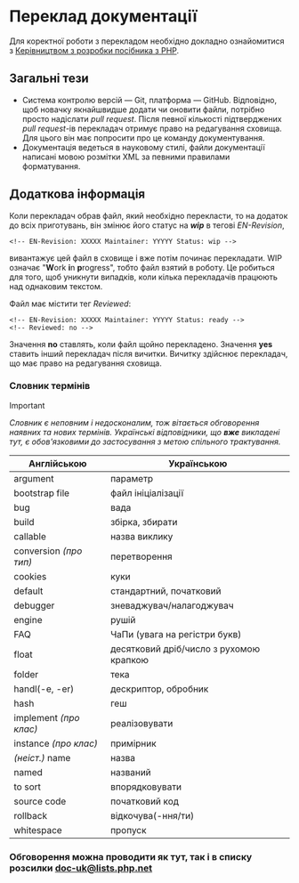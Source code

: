 # Переклад документації
Для коректної роботи з перекладом необхідно докладно ознайомитися з [Керівництвом з розробки посібника з PHP](http://doc.php.net/tutorial/).

## Загальні тези
 * Система контролю версій — Git, платформа — GitHub. Відповідно, щоб новачку якнайшвидше додати чи оновити файли, потрібно просто надіслати
_pull request_. Після певної кількості підтверджених _pull request_-ів перекладач отримує право на редагування сховища. Для цього він має
попросити про це команду документування.  
 * Документація ведеться в науковому стилі, файли документації написані мовою розмітки XML за певними правилами форматування.

## Додаткова інформація
Коли перекладач обрав файл, який необхідно перекласти, то на додаток до всіх приготувань, він змінює його статус на ***wip*** в тегові
*EN-Revision*,
```
<!-- EN-Revision: XXXXX Maintainer: YYYYY Status: wip -->
```
вивантажує цей файл в сховище і вже потім починає перекладати. WIP означає "**W**ork **i**n **p**rogress", тобто файл взятий в роботу. Це
робиться для того, щоб уникнути випадків, коли кілька перекладачів працюють над однаковим текстом.

Файл має містити тег *Reviewed*:
```
<!-- EN-Revision: XXXXX Maintainer: YYYYY Status: ready -->
<!-- Reviewed: no -->
```
Значення **no** ставлять, коли файл щойно перекладено.
Значення **yes** ставить інший перекладач після вичитки. Вичитку здійснює перекладач, що має право на редагування сховища.

### Словник термінів
> [!IMPORTANT]
> *Словник є неповним і недосконалим, тож вітається обговорення наявних та нових термінів. Українські відповідники, що **вже** викладені тут,
є обов'язковими до застосування з метою спільного трактування.*

| Англійською | Українською |
| - | - |
| argument | параметр |
| bootstrap file | файл ініціалізації |
| bug | вада |
| build | збірка, збирати |
| callable | назва виклику |
| conversion *(про тип)* | перетворення |
| cookies| куки |
| default | стандартний, початковий |
| debugger | зневаджувач/налагоджувач |
| engine | рушій |
| FAQ | ЧаПи (увага на регістри букв) |
| float | десятковий дріб/число з рухомою крапкою |
| folder | тека |
| handl(-e, -er) | дескриптор, обробник |
| hash | геш |
| implement *(про клас)* | реалізовувати |
| instance *(про клас)* | примірник |
| *(неіст.)* name | назва |
| named | названий |
| to sort | впорядковувати |
| source code | початковий код |
| rollback | відкочува(-ння/ти) |
| whitespace | пропуск |

### Обговорення можна проводити як тут, так і в списку розсилки doc-uk@lists.php.net
